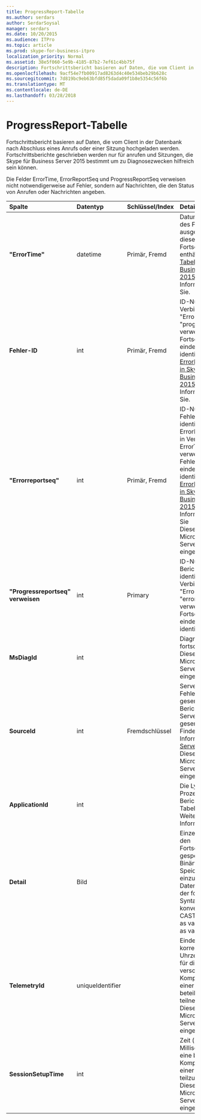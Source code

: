 ```yaml
---
title: ProgressReport-Tabelle
ms.author: serdars
author: SerdarSoysal
manager: serdars
ms.date: 10/20/2015
ms.audience: ITPro
ms.topic: article
ms.prod: skype-for-business-itpro
localization_priority: Normal
ms.assetid: 38e5f060-5e9b-4185-87b2-7ef61c4bb75f
description: Fortschrittsbericht basieren auf Daten, die vom Client in der Datenbank nach Abschluss eines Anrufs oder einer Sitzung hochgeladen werden. Fortschrittsberichte geschrieben werden nur für anrufen und Sitzungen, die Skype für Business Server 2015 bestimmt um zu Diagnosezwecken hilfreich sein können.
ms.openlocfilehash: 9acf54e7fb00917ad8263d4c40e534beb29b628c
ms.sourcegitcommit: 7d819bc9eb63bfd85f5dada09f1b8e5354c56f6b
ms.translationtype: MT
ms.contentlocale: de-DE
ms.lasthandoff: 03/28/2018
---
```

# <a name="progressreport-table"></a>ProgressReport-Tabelle
 
Fortschrittsbericht basieren auf Daten, die vom Client in der Datenbank nach Abschluss eines Anrufs oder einer Sitzung hochgeladen werden. Fortschrittsberichte geschrieben werden nur für anrufen und Sitzungen, die Skype für Business Server 2015 bestimmt um zu Diagnosezwecken hilfreich sein können.
  
Die Felder ErrorTime, ErrorReportSeq und ProgressReportSeq verweisen nicht notwendigerweise auf Fehler, sondern auf Nachrichten, die den Status von Anrufen oder Nachrichten angeben.
  
|**Spalte**|**Datentyp**|**Schlüssel/Index**|**Details**|
|:-----|:-----|:-----|:-----|
|**"ErrorTime"** <br/> |datetime  <br/> |Primär, Fremd  <br/> |Datum und Uhrzeit des Fehlerberichts ausgeführt, die diese Fortschrittsbericht enthält. [ErrorReport-Tabelle in Skype für Business Server 2015](errorreport.md) Weitere Informationen finden Sie. <br/> |
|**Fehler-ID** <br/> |int  <br/> |Primär, Fremd  <br/> |ID-Nummer, die in Verbindung mit "ErrorTime", "progressreportseq" verweisen, um einen Fortschrittsbericht eindeutig zu identifizieren. [ErrorReport-Tabelle in Skype für Business Server 2015](errorreport.md) Weitere Informationen finden Sie. <br/> |
|**"Errorreportseq"** <br/> |int  <br/> |Primär, Fremd  <br/> |ID-Nummer, die den Fehlerbericht identifiziert. ErrorReporSeq wird in Verbindung mit ErrorTime verwendet, um einen Fehlerbericht eindeutig zu identifizieren. [ErrorReport-Tabelle in Skype für Business Server 2015](errorreport.md) Weitere Informationen finden Sie <br/> Dieses Feld wurde in Microsoft Lync Server 2013 eingeführt.  <br/> |
|**"Progressreportseq" verweisen** <br/> |int  <br/> |Primary  <br/> |ID-Nummer, um den Bericht zu identifizieren. In Verbindung mit "ErrorTime" und "errorreportseq" verwendet, um einen Fortschrittsbericht eindeutig zu identifizieren.  <br/> |
|**MsDiagId** <br/> |int  <br/> ||Diagnose-ID des fortschrittberichts.  <br/> Dieses Feld wurde in Microsoft Lync Server 2013 eingeführt.  <br/> |
|**SourceId** <br/> |int  <br/> |Fremdschlüssel  <br/> |Server, die den Fehlerbericht gesendet (wenn der Bericht von einer Serverkomponente gesendet wurde). Finden Sie weitere Informationen der [Server-Tabelle](servers.md) . Dieses Feld wurde in Microsoft Lync Server 2013 eingeführt. <br/> |
|**ApplicationId** <br/> |int  <br/> ||Die Lync Server-Prozess, dem der Bericht zu ist. Siehe Tabelle Anwendung Weitere Informationen.  <br/> |
|**Detail** <br/> |Bild  <br/> ||Einzelheiten über den Fortschrittsbericht, gespeichert im Binärformat, um Speicherplatz einzusparen. Diese Daten können mit der folgenden Syntax Textformat konvertiert werden:  <br/> CAST (Cast (Detail as varbinary(max)) as varchar(max))  <br/> |
|**TelemetryId** <br/> |uniqueIdentifier  <br/> ||Eindeutige ID, die korreliert Uhrzeitinformationen für die verschiedenen Komponenten in einer Konferenz beteiligten teilnehmen.  <br/> Dieses Feld wurde in Microsoft Lync Server 2013 eingeführt.  <br/> |
|**SessionSetupTime** <br/> |int  <br/> ||Zeit (in Millisekunden) für eine bestimmte Komponente an einer Konferenz teilzunehmen.  <br/> Dieses Feld wurde in Microsoft Lync Server 2013 eingeführt.  <br/> |
   

